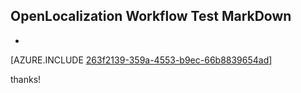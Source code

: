 ## OpenLocalization Workflow Test MarkDown
* 

[AZURE.INCLUDE [263f2139-359a-4553-b9ec-66b8839654ad](calleeMd1.md)]

 
thanks!